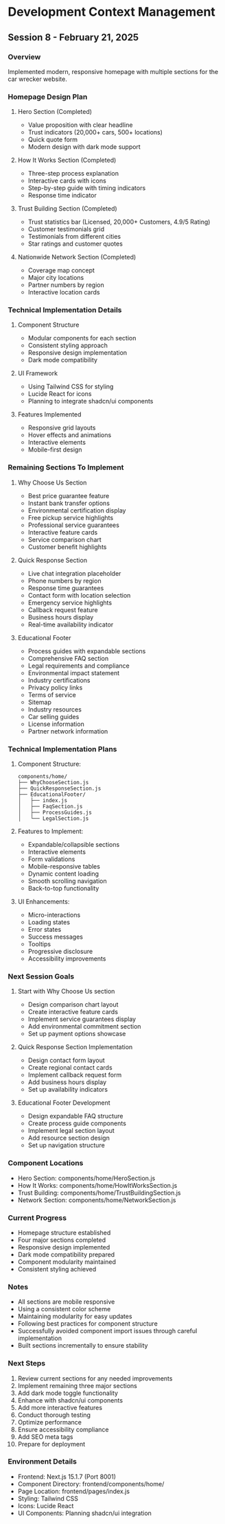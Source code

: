 # Development Context Management

## Session 8 - February 21, 2025

### Overview
Implemented modern, responsive homepage with multiple sections for the car wrecker website.

### Homepage Design Plan
1. Hero Section (Completed)
   - Value proposition with clear headline
   - Trust indicators (20,000+ cars, 500+ locations)
   - Quick quote form
   - Modern design with dark mode support

2. How It Works Section (Completed)
   - Three-step process explanation
   - Interactive cards with icons
   - Step-by-step guide with timing indicators
   - Response time indicator

3. Trust Building Section (Completed)
   - Trust statistics bar (Licensed, 20,000+ Customers, 4.9/5 Rating)
   - Customer testimonials grid
   - Testimonials from different cities
   - Star ratings and customer quotes

4. Nationwide Network Section (Completed)
   - Coverage map concept
   - Major city locations
   - Partner numbers by region
   - Interactive location cards

### Technical Implementation Details
1. Component Structure
   - Modular components for each section
   - Consistent styling approach
   - Responsive design implementation
   - Dark mode compatibility

2. UI Framework
   - Using Tailwind CSS for styling
   - Lucide React for icons
   - Planning to integrate shadcn/ui components

3. Features Implemented
   - Responsive grid layouts
   - Hover effects and animations
   - Interactive elements
   - Mobile-first design

### Remaining Sections To Implement

1. Why Choose Us Section
   - Best price guarantee feature
   - Instant bank transfer options
   - Environmental certification display
   - Free pickup service highlights
   - Professional service guarantees
   - Interactive feature cards
   - Service comparison chart
   - Customer benefit highlights

2. Quick Response Section
   - Live chat integration placeholder
   - Phone numbers by region
   - Response time guarantees
   - Contact form with location selection
   - Emergency service highlights
   - Callback request feature
   - Business hours display
   - Real-time availability indicator

3. Educational Footer
   - Process guides with expandable sections
   - Comprehensive FAQ section
   - Legal requirements and compliance
   - Environmental impact statement
   - Industry certifications
   - Privacy policy links
   - Terms of service
   - Sitemap
   - Industry resources
   - Car selling guides
   - License information
   - Partner network information

### Technical Implementation Plans
1. Component Structure:
   ```
   components/home/
   ├── WhyChooseSection.js
   ├── QuickResponseSection.js
   ├── EducationalFooter/
   │   ├── index.js
   │   ├── FaqSection.js
   │   ├── ProcessGuides.js
   │   └── LegalSection.js
   ```

2. Features to Implement:
   - Expandable/collapsible sections
   - Interactive elements
   - Form validations
   - Mobile-responsive tables
   - Dynamic content loading
   - Smooth scrolling navigation
   - Back-to-top functionality

3. UI Enhancements:
   - Micro-interactions
   - Loading states
   - Error states
   - Success messages
   - Tooltips
   - Progressive disclosure
   - Accessibility improvements

### Next Session Goals
1. Start with Why Choose Us section
   - Design comparison chart layout
   - Create interactive feature cards
   - Implement service guarantees display
   - Add environmental commitment section
   - Set up payment options showcase

2. Quick Response Section Implementation
   - Design contact form layout
   - Create regional contact cards
   - Implement callback request form
   - Add business hours display
   - Set up availability indicators

3. Educational Footer Development
   - Design expandable FAQ structure
   - Create process guide components
   - Implement legal section layout
   - Add resource section design
   - Set up navigation structure

### Component Locations
- Hero Section: components/home/HeroSection.js
- How It Works: components/home/HowItWorksSection.js
- Trust Building: components/home/TrustBuildingSection.js
- Network Section: components/home/NetworkSection.js

### Current Progress
- Homepage structure established
- Four major sections completed
- Responsive design implemented
- Dark mode compatibility prepared
- Component modularity maintained
- Consistent styling achieved

### Notes
- All sections are mobile responsive
- Using a consistent color scheme
- Maintaining modularity for easy updates
- Following best practices for component structure
- Successfully avoided component import issues through careful implementation
- Built sections incrementally to ensure stability

### Next Steps
1. Review current sections for any needed improvements
2. Implement remaining three major sections
3. Add dark mode toggle functionality
4. Enhance with shadcn/ui components
5. Add more interactive features
6. Conduct thorough testing
7. Optimize performance
8. Ensure accessibility compliance
9. Add SEO meta tags
10. Prepare for deployment

### Environment Details
- Frontend: Next.js 15.1.7 (Port 8001)
- Component Directory: frontend/components/home/
- Page Location: frontend/pages/index.js
- Styling: Tailwind CSS
- Icons: Lucide React
- UI Components: Planning shadcn/ui integration